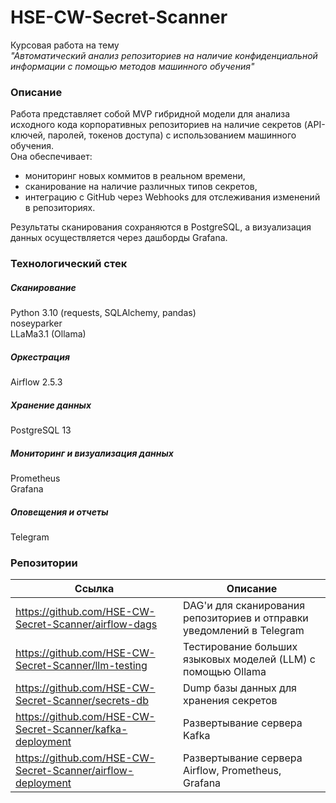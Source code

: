 # HSE-CW-Secret-Scanner
Курсовая работа на тему  
*"Автоматический анализ репозиториев на наличие конфиденциальной информации с помощью методов машинного обучения"*
### Описание
Работа представляет собой MVP гибридной модели для анализа исходного кода корпоративных репозиториев на наличие секретов (API-ключей, паролей, токенов доступа) с использованием машинного обучения.  
Она обеспечивает:  
- мониторинг новых коммитов в реальном времени,
- сканирование на наличие различных типов секретов,
- интеграцию с GitHub через Webhooks для отслеживания изменений в репозиториях.
  
Результаты сканирования сохраняются в PostgreSQL, а визуализация данных осуществляется через дашборды Grafana.
### Технологический стек
##### Сканирование
Python 3.10 (requests, SQLAlchemy, pandas)  
noseyparker  
LLaMa3.1 (Ollama)  
##### Оркестрация
Airflow 2.5.3  
##### Хранение данных
PostgreSQL 13 
##### Мониторинг и визуализация данных
Prometheus  
Grafana  
##### Оповещения и отчеты
Telegram
### Репозитории
|Ссылка|Описание|
|-|--------|
|https://github.com/HSE-CW-Secret-Scanner/airflow-dags| DAG'и для сканирования репозиториев и отправки уведомлений в Telegram|
|https://github.com/HSE-CW-Secret-Scanner/llm-testing| Тестирование больших языковых моделей (LLM) с помощью Ollama|
|https://github.com/HSE-CW-Secret-Scanner/secrets-db|Dump базы данных для хранения секретов|
|https://github.com/HSE-CW-Secret-Scanner/kafka-deployment| Развертывание сервера Kafka|
|https://github.com/HSE-CW-Secret-Scanner/airflow-deployment| Развертывание сервера Airflow, Prometheus, Grafana|
